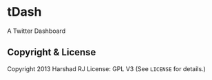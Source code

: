 tDash
=====

A Twitter Dashboard

## Copyright & License ##
Copyright 2013 Harshad RJ
License: GPL V3 (See `LICENSE` for details.)
